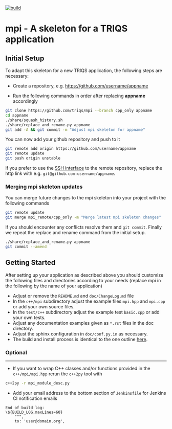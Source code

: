 [![build](https://github.com/TRIQS/mpi/workflows/build/badge.svg?branch=notriqs)](https://github.com/TRIQS/mpi/actions?query=workflow%3Abuild)

# mpi - A skeleton for a TRIQS application

Initial Setup
-------------

To adapt this skeleton for a new TRIQS application, the following steps are necessary:

* Create a repository, e.g. https://github.com/username/appname

* Run the following commands in order after replacing **appname** accordingly

```bash
git clone https://github.com/triqs/mpi --branch cpp_only appname
cd appname
./share/squash_history.sh
./share/replace_and_rename.py appname
git add -A && git commit -m "Adjust mpi skeleton for appname"
```

You can now add your github repository and push to it

```bash
git remote add origin https://github.com/username/appname
git remote update
git push origin unstable
```

If you prefer to use the [SSH interface](https://help.github.com/en/articles/connecting-to-github-with-ssh)
to the remote repository, replace the http link with e.g. `git@github.com:username/appname`.

### Merging mpi skeleton updates ###

You can merge future changes to the mpi skeleton into your project with the following commands

```bash
git remote update
git merge mpi_remote/cpp_only -m "Merge latest mpi skeleton changes"
```

If you should encounter any conflicts resolve them and `git commit`.
Finally we repeat the replace and rename command from the initial setup.

```bash
./share/replace_and_rename.py appname
git commit --amend
```

Getting Started
---------------

After setting up your application as described above you should customize the following files and directories
according to your needs (replace mpi in the following by the name of your application)

* Adjust or remove the `README.md` and `doc/ChangeLog.md` file
* In the `c++/mpi` subdirectory adjust the example files `mpi.hpp` and `mpi.cpp` or add your own source files.
* In the `test/c++` subdirectory adjust the example test `basic.cpp` or add your own tests.
* Adjust any documentation examples given as `*.rst` files in the doc directory.
* Adjust the sphinx configuration in `doc/conf.py.in` as necessary.
* The build and install process is identical to the one outline [here](https://triqs.github.io/mpi/unstable/install.html).

### Optional ###
----------------

* If you want to wrap C++ classes and/or functions provided in the `c++/mpi/mpi.hpp` rerun the `c++2py` tool with
```bash
c++2py -r mpi_module_desc.py
```
* Add your email address to the bottom section of `Jenkinsfile` for Jenkins CI notification emails
```
End of build log:
\${BUILD_LOG,maxLines=60}
    """,
    to: 'user@domain.org',
```
